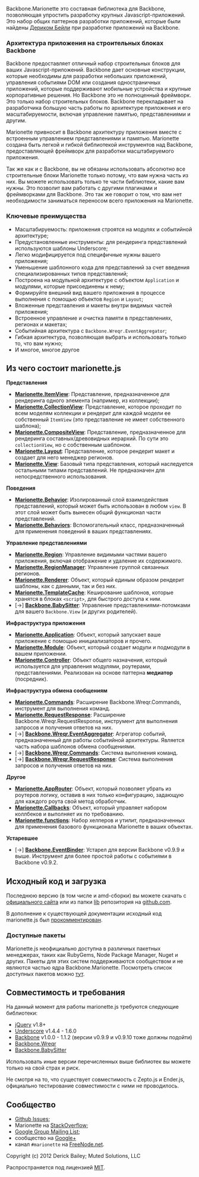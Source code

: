 Backbone.Marionette это составная библиотека для Backbone, позволяющая упростить разработку крупных Javascript-приложений. Это набор общих паттернов разработки приложений, которые были найдены [Дериком Бейли](https://github.com/derickbailey) при разработке приложений на Backbone.

### Архитектура приложения на строительных блоках Backbone

Backbone предоставляет отличный набор строительных блоков для ваших Javascript-приложений. Backbone дает основные конструкции, которые необходимы для разработки небольших приложений, управления событиями DOM или создания одностраничных приложений, которые поддерживают мобильные устройства и крупные корпоративные решения. Но Backbone это не полноценный фреймворк. Это только набор строительных блоков. Backbone перекладывает на разработчика большую часть работы по архитектуре приложения и его масштабируемости, включая управление памятью, представлениями и другим. 

Marionette привносит в Backbone архитектуру приложения вместе с встроенным управлением представлениями и памятью. Marionette создана быть легкой и гибкой библиотекой инструментов над Backbone, предоставляющей фреймворк для разработки масштабируемого приложения.

Так же как и с Backbone, вы не обязаны использовать абсолютно все строительные блоки Marionette только потому, что вам нужна часть из них. Вы можете использовать только те части библиотеки, какие вам нужны. Это позволит вам работать с другими плагинами и фреймворками для Backbone. Это так же говорит о том, что вам нет необходимости заниматься переносом всего приложения на Marionette.

### Ключевые преимущества

* Масштабируемость: приложения строятся на модулях и событийной архитектуре;
* Предустановленные инструменты: для рендеринга представлений используются шаблоны Underscore;
* Легко модифицируется под специфичные нужны вашего приложения;
* Уменьшение шаблонного кода для представлений за счет введения специализированных типов представлений;
* Построена на модульной архитектуре с объектом `Application` и модулями, которые присоединены к нему;
* Формируйте внешний вид вашего приложения в процессе выполнения с помощью объектов `Region` и `Layout`;
* Вложенные представления и макеты внутри видимых частей приложения;
* Встроенное управление и очистка памяти в представлениях, регионах и макетах;
* Событийная архитектура с `Backbone.Wreqr.EventAggregator`;
* Гибкая архитектура, позволяющая выбрать и использовать только то, что вам нужно;
* И многое, многое другое

## Из чего состоит marionette.js

**Представления**

* [**Marionette.ItemView**](marionette.itemview.md): Представление, предназначенное для рендеринга одного элемента (например, из коллекции);
* [**Marionette.CollectionView**](marionette.collectionview.md): Представление, которое проходит по всем моделям коллекции и рендерит для каждой модели ее собственный `ItemView` (это представление не имеет собственного шаблона);
* [**Marionette.CompositeView**](marionette.compositeview.md): Представление, предназначенное для рендеринга составных/древовидных иерархий. По сути это `collectionView`, но с собственным шаблоном.
* [**Marionette.Layout**](marionette.layout.md): Представление, которое рендерит макет и создает для него менеджер регионов.
* [**Marionette.View**](marionette.view.md): Базовый типа представления, который наследуется остальными типами представлений. Не предназначен для непосредственного использования.

**Поведения**

* [**Marionette.Behavior**](marionette.behavior.md): Изолированный слой взаимодействия представлений, который может быть использован в любом `view`. В этот слой может быть вынесен общий функционал части представлений. 
* [**Marionette.Behaviors**](marionette.behaviors.md): Вспомогательный класс, предназначенный для применения поведений в ваших представлениях.

**Управление представлениями**

* [**Marionette.Region**](marionette.region.md): Управление видимыми частями вашего приложения, включая отображение и удаление их содержимого.
* [**Marionette.RegionManager**](marionette.regionmanager.md): Управление группой связанных регионов.
* [**Marionette.Renderer**](marionette.renderer.md): Объект, который единым образом рендерит шаблоны, как с данными, так и без них.
* [**Marionette.TemplateCache**](marionette.templatecache.md): Кеширование шаблонов, которые хранятся в блоках `<script>`, для быстрого доступа к ним.
* [&rarr;] [**Backbone.BabySitter**](https://github.com/marionettejs/backbone.babysitter): Управление представлениями-потомками для вашего `Backbone.View` (и других родителей).

**Инфраструктура приложения**

* [**Marionette.Application**](marionette.application.md): Объект, который запускает ваше приложение с помощью инициализаторов и прочего.
* [**Marionette.Module**](marionette.application.module.md): Объект, который создает модули и подмодули в вашем приложении.
* [**Marionette.Controller**](marionette.controller.md): Объект общего назначения, который используется для управления модулями, роутерами, представлениями. Реализован на основе паттерна **медиатор** (посредник).

**Инфраструктура обмена сообщениям**

* [**Marionette.Commands**](marionette.commands.md): Расширение Backbone.Wreqr.Commands, инструмент для выполнения команд.
* [**Marionette.RequestResponse**](marionette.requestresponse.md): Расширение Backbone.Wreqr.RequestResponse, инструмент для выполнения запросов и получения ответов на них.
* [&rarr;] [**Backbone.Wreqr.EventAggregator**](https://github.com/marionettejs/backbone.wreqr): Агрегатор событий, предназначенный для работы событийной архитектуры. Является часть набора шаблонов обмена сообщениями.
* [&rarr;] [**Backbone.Wreqr.Commands**](https://github.com/marionettejs/backbone.wreqr): Система выполнения команд.
* [&rarr;] [**Backbone.Wreqr.RequestResponse**](https://github.com/marionettejs/backbone.wreqr): Система выполнения запросов и получения ответов на них.

**Другое**

* [**Marionette.AppRouter**](marionette.approuter.md): Объект, который позволяет убрать из роутеров логику, оставив в них только конфигурацию, задающую для каждого роута свой метод обработчик.
* [**Marionette.Callbacks**](marionette.callbacks.md): Объект, который управляет набором коллбеков и выполняет их по требованию.
* [**Marionette.functions**](marionette.functions.md): Набор хелперов и утилит, предназначенных для применения базового функционала Marionette в ваших объектах.

**Устаревшее**

* [&rarr;] [**Backbone.EventBinder**](https://github.com/marionettejs/backbone.eventbinder): Устарел для версии Backbone v0.9.9 и выше. Инструмент для более простой работы с событиями в Backbone v0.9.2.


## Исходный код и загрузка

Последнюю версию (в том числе и amd-сборки) вы можете скачать с [официального сайта](http://marionettejs.com#download) или из папки [lib](https://github.com/marionettejs/backbone.marionette/tree/master/lib) репозитория на [github.com](https://github.com/marionettejs/backbone.marionette).

В дополнение к существующей документации исходный код marionette.js был [прокомментирован](http://marionettejs.com/docs/backbone.marionette.html). 

### Доступные пакеты

Marionette.js неофициально доступна в различных пакетных менеджерах, таких как RubyGems, Node Package Manager, Nuget и других. 
Пакеты для этих систем поддерживаются сообществом и не являются частью ядра Backbone.Marionette. Посмотреть список доступных пакетов можно [тут](https://github.com/marionettejs/backbone.marionette/wiki/Available-packages).

## Совместимость и требования

На данный момент для работы marionette.js требуются следующие библиотеки:

* [jQuery](http://jquery.com) v1.8+
* [Underscore](http://underscorejs.org) v1.4.4 - 1.6.0
* [Backbone](http://backbonejs.org) v1.0.0 - 1.1.2 (версии v0.9.9 и v0.9.10 тоже должны подойти) 
* [Backbone.Wreqr](https://github.com/marionettejs/backbone.wreqr)
* [Backbone.BabySitter](https://github.com/marionettejs/backbone.babysitter)

Использовать иные версии перечисленных выше библиотек вы можете только на свой страх и риск.

Не смотря на то, что существует совместимость с Zepto.js и Ender.js, официально тестирование совместимости с ними не проводилось.

## Сообщество

* [Github Issues](//github.com/marionettejs/backbone.marionette/issues);
* Marionette на [StackOverflow](http://stackoverflow.com/questions/tagged/backbone.marionette);
* [Google Group Mailing List](https://groups.google.com/forum/#!forum/backbone-marionette);
* сообщество на [Google+](https://plus.google.com/communities/111798429561476246318)
* канал `#marionette` на [FreeNode.net](http://freenode.net).

Copyright (c) 2012 Derick Bailey; Muted Solutions, LLC

Распространяется под лицензией [MIT](http://mutedsolutions.mit-license.org/).